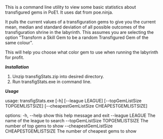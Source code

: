 This is a command line utility to view some basic statistics about transfigured gems in PoE1. It uses dat from poe.ninja.

It pulls the current values of a transfiguration gems to give you the current mean, median and standard deviation of all possible outcomes of the transfiguration shrine in the labyrinth. This assumes you are selecting the option "Transform a Skill Gem to be a random Transfigured Gem of the same colour".

This will help you choose what color gem to use when running the labyrinth for profit.

***Installation***
1. Unzip transfigStats.zip into desired directory.
2. Run transfigStats.exe in command line.

***Usage***

  usage: transfigStats.exe [-h] [--league LEAGUE] [--topGemListSize TOPGEMLISTSIZE]
                           [--cheapestGemListSize CHEAPESTGEMLISTSIZE]
  
  options:
    -h, --help            show this help message and exit
    --league LEAGUE       The name of the league to search
    --topGemListSize TOPGEMLISTSIZE
                          The number of top gems to show
    --cheapestGemListSize CHEAPESTGEMLISTSIZE
                          The number of cheapest gems to show
